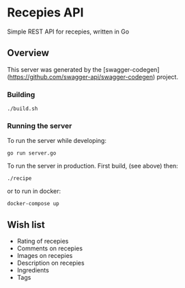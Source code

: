 # Recepies API

Simple REST API for recepies, written in Go

## Overview
This server was generated by the [swagger-codegen]
(https://github.com/swagger-api/swagger-codegen) project.  

### Building
```
./build.sh
```

### Running the server
To run the server while developing:

```
go run server.go
```

To run the server in production. First build, (see above) then:

```
./recipe
```

or to run in docker:

```
docker-compose up
```

## Wish list
- Rating of recepies
- Comments on recepies
- Images on recepies
- Description on recepies
- Ingredients
- Tags
